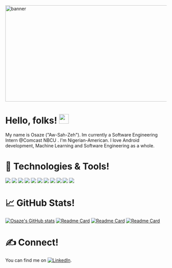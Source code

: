 <img src="https://user-images.githubusercontent.com/77579038/225479312-d3aed54b-087f-446d-be2e-d1a1a7bd2e70.png" alt="banner" width="755" height="300" style="display:block; margin:auto;">

# Hello, folks! <img src="https://raw.githubusercontent.com/MartinHeinz/MartinHeinz/master/wave.gif" width="30px">
My name is Osaze ("Aw-Sah-Zeh"). Im currently a Software Engineering Intern @Comcast NBCU . I'm Nigerian-American. I love Android development, Machine Learning and Software Engineering as a whole. <br/>

# 🔧 Technologies & Tools!
![](https://img.shields.io/badge/Editor-InellijIDEA-informational?style=flat&logo=data:image/svg%2bxml;base64,<BASE64_DATA>)
![](https://img.shields.io/badge/Editor-GoogleColab-informational?style=flat&logo=data:image/svg%2bxml;base64,<BASE64_DATA>)
![](https://img.shields.io/badge/Editor-AndroidStudio-informational?style=flat&logo=data:image/svg%2bxml;base64,<BASE64_DATA>)
![](https://img.shields.io/badge/Editor-VsCode-informational?style=flat&logo=data:image/svg%2bxml;base64,<BASE64_DATA>)
![](https://img.shields.io/badge/Language-Kotlin-informational?style=flat&logo=data:image/svg%2bxml;base64,<BASE64_DATA>)
![](https://img.shields.io/badge/Language-Java-informational?style=flat&logo=data:image/svg%2bxml;base64,<BASE64_DATA>)
[](https://img.shields.io/badge/Language-JavaScript-informational?style=flat&logo=data:image/svg%2bxml;base64,<BASE64_DATA>)
![](https://img.shields.io/badge/Language-Python-informational?style=flat&logo=data:image/svg%2bxml;base64,<BASE64_DATA>)
![](https://img.shields.io/badge/VersionControl-Git-informational?style=flat&logo=data:image/svg%2bxml;base64,<BASE64_DATA>)
![](https://img.shields.io/badge/ComputerVision-OpenCV-informational?style=flat&logo=data:image/svg%2bxml;base64,<BASE64_DATA>)
![](https://img.shields.io/badge/DataAnalysis-NumPy-informational?style=flat&logo=data:image/svg%2bxml;base64,<BASE64_DATA>)
![](https://img.shields.io/badge/MachineLearning-TensorFlow-informational?style=flat&logo=data:image/svg%2bxml;base64,<BASE64_DATA>)

# 📈 GitHub Stats!
[![Osaze's GitHub stats](https://github-readme-stats.vercel.app/api?username=osazeimohe&show_icons=true&theme=radical)](https://github.com/osazeimohe/github-readme-stats)
[![Readme Card](https://github-readme-stats.vercel.app/api/pin/?username=AndroidGrp9Codepath&repo=MindfulMind&theme=radical)](https://github.com/AndroidGrp9Codepath/MindfulMind)
[![Readme Card](https://github-readme-stats.vercel.app/api/pin/?username=osazeimohe&repo=Degrees&theme=radical)](https://github.com/osazeimohe/Degrees)
[![Readme Card](https://github-readme-stats.vercel.app/api/pin/?username=osazeimohe&repo=FlixsterMovieApp1&theme=radical)](https://github.com/osazeimohe/FlixsterMovieApp1)

# ✍ Connect!

<!-- Actual text -->

You can find me on [![LinkedIn][1.2]][1].

<!-- Icons -->

[1.2]: https://raw.githubusercontent.com/MartinHeinz/MartinHeinz/master/linkedin-3-16.png (LinkedIn icon without padding)

<!-- Links to your social media accounts -->
 
[1]: https://www.linkedin.com/in/osaze-imohe-4a9295239/

